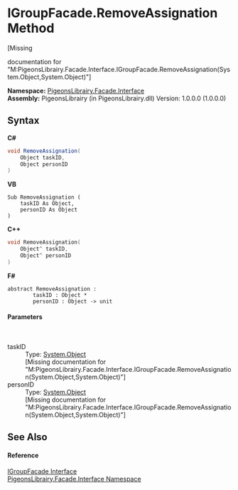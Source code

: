 # IGroupFacade.RemoveAssignation Method 
 

\[Missing <summary> documentation for "M:PigeonsLibrairy.Facade.Interface.IGroupFacade.RemoveAssignation(System.Object,System.Object)"\]

**Namespace:**&nbsp;<a href="0bd0bf76-0a1d-3924-30ff-4e9d41df9d8e">PigeonsLibrairy.Facade.Interface</a><br />**Assembly:**&nbsp;PigeonsLibrairy (in PigeonsLibrairy.dll) Version: 1.0.0.0 (1.0.0.0)

## Syntax

**C#**<br />
``` C#
void RemoveAssignation(
	Object taskID,
	Object personID
)
```

**VB**<br />
``` VB
Sub RemoveAssignation ( 
	taskID As Object,
	personID As Object
)
```

**C++**<br />
``` C++
void RemoveAssignation(
	Object^ taskID, 
	Object^ personID
)
```

**F#**<br />
``` F#
abstract RemoveAssignation : 
        taskID : Object * 
        personID : Object -> unit 

```


#### Parameters
&nbsp;<dl><dt>taskID</dt><dd>Type: <a href="http://msdn2.microsoft.com/en-us/library/e5kfa45b" target="_blank">System.Object</a><br />\[Missing <param name="taskID"/> documentation for "M:PigeonsLibrairy.Facade.Interface.IGroupFacade.RemoveAssignation(System.Object,System.Object)"\]</dd><dt>personID</dt><dd>Type: <a href="http://msdn2.microsoft.com/en-us/library/e5kfa45b" target="_blank">System.Object</a><br />\[Missing <param name="personID"/> documentation for "M:PigeonsLibrairy.Facade.Interface.IGroupFacade.RemoveAssignation(System.Object,System.Object)"\]</dd></dl>

## See Also


#### Reference
<a href="4e7b0165-a27e-cb89-3b65-84681ca467ef">IGroupFacade Interface</a><br /><a href="0bd0bf76-0a1d-3924-30ff-4e9d41df9d8e">PigeonsLibrairy.Facade.Interface Namespace</a><br />